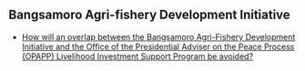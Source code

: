 ## Bangsamoro Agri-fishery Development Initiative


 - [How will an overlap between the Bangsamoro Agri-Fishery Development Initiative and the Office of the Presidential Adviser on the Peace Process (OPAPP) Livelihood Investment Support Program be avoided?](/bangsamoro-agri-fishery-development-initiative/how-will-an-overlap-between-the-bangsamoro-agri-fishery-development-initiative-and-the-office-of-the)
    
